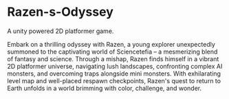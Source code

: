# Razen-s-Odyssey
A unity powered 2D platformer game.


Embark on a thrilling odyssey with Razen, a young explorer unexpectedly summoned to the captivating world of Sciencetefia – a mesmerizing blend of fantasy and science. 
Through a mishap, Razen finds himself in a vibrant 2D platformer universe, navigating lush landscapes, confronting complex AI monsters, and overcoming traps alongside mini monsters. 
With exhilarating level map and well-placed respawn checkpoints, Razen's quest to return to Earth unfolds in a world brimming with color, challenge, and wonder.



 
